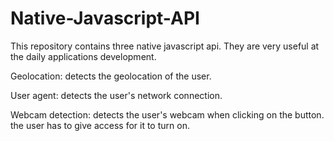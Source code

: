 # Native-Javascript-API
This repository contains three native javascript api.  They are very useful at the daily applications development.

Geolocation: detects the geolocation of the user.

User agent: detects the user's network connection.

Webcam detection: detects the user's webcam when clicking on the button. the user has to give access for it to turn on.
